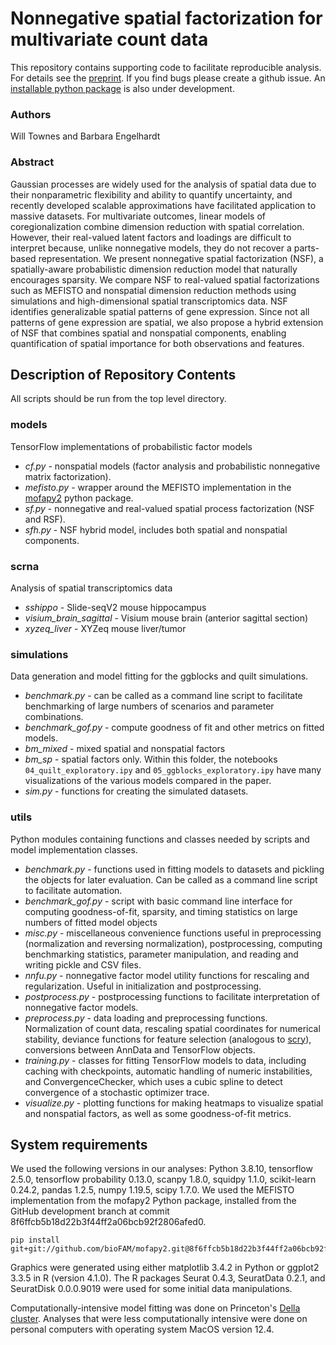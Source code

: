 # Nonnegative spatial factorization for multivariate count data

This repository contains supporting code to facilitate reproducible analysis. For details see the [preprint](https://arxiv.org/abs/2110.06122). If you find bugs please create a github issue. An [installable python package](https://github.com/willtownes/spatial-factorization-py) 
is also under development.

### Authors

Will Townes and Barbara Engelhardt

### Abstract

Gaussian processes are widely used for the analysis of spatial data due to their nonparametric flexibility and ability to quantify uncertainty, and recently developed scalable approximations have facilitated application to massive datasets. For multivariate outcomes, linear models of coregionalization combine dimension reduction with spatial correlation. However, their real-valued latent factors and loadings are difficult to interpret because, unlike nonnegative models, they do not recover a parts-based representation. We present nonnegative spatial factorization (NSF), a spatially-aware probabilistic dimension reduction model that naturally encourages sparsity. We compare NSF to real-valued spatial factorizations such as MEFISTO and nonspatial dimension reduction methods using simulations and high-dimensional spatial transcriptomics data. NSF identifies generalizable spatial patterns of gene expression. Since not all patterns of gene expression are spatial, we also propose a hybrid extension of NSF that combines spatial and nonspatial components, enabling quantification of spatial importance for both observations and features.

## Description of Repository Contents
All scripts should be run from the top level directory.

### models

TensorFlow implementations of probabilistic factor models
* *cf.py* - nonspatial models (factor analysis and probabilistic nonnegative matrix factorization).
* *mefisto.py* - wrapper around the MEFISTO implementation in the [mofapy2](https://github.com/bioFAM/mofapy2/commit/8f6ffcb5b18d22b3f44ff2a06bcb92f2806afed0) python package.
* *sf.py* - nonnegative and real-valued spatial process factorization (NSF and RSF).
* *sfh.py* - NSF hybrid model, includes both spatial and nonspatial components.

### scrna

Analysis of spatial transcriptomics data
* *sshippo* - Slide-seqV2 mouse hippocampus
* *visium_brain_sagittal* - Visium mouse brain (anterior sagittal section)
* *xyzeq_liver* - XYZeq mouse liver/tumor

### simulations

Data generation and model fitting for the ggblocks and quilt simulations.
* *benchmark.py* - can be called as a command line script to facilitate benchmarking of large numbers of scenarios and parameter combinations.
* *benchmark_gof.py* - compute goodness of fit and other metrics on fitted models.
* *bm_mixed* - mixed spatial and nonspatial factors
* *bm_sp* - spatial factors only. Within this folder, the notebooks
`04_quilt_exploratory.ipy` and `05_ggblocks_exploratory.ipy` have many 
visualizations of the various models compared in the paper.
* *sim.py* - functions for creating the simulated datasets.

### utils

Python modules containing functions and classes needed by scripts and model implementation classes.
* *benchmark.py* - functions used in fitting models to datasets and pickling the objects for later evaluation. Can be called as a command line script to facilitate automation.
* *benchmark_gof.py* - script with basic command line interface for computing goodness-of-fit, sparsity, and timing statistics on large numbers of fitted model objects
* *misc.py* - miscellaneous convenience functions useful in preprocessing (normalization and reversing normalization), postprocessing, computing benchmarking statistics, parameter manipulation, and reading and writing pickle and CSV files.
* *nnfu.py* - nonnegative factor model utility functions for rescaling and regularization. Useful in initialization and postprocessing.
* *postprocess.py* - postprocessing functions to facilitate interpretation of nonnegative factor models.
* *preprocess.py* - data loading and preprocessing functions. Normalization of count data, rescaling spatial coordinates for numerical stability, deviance functions for feature selection (analogous to [scry](https://doi.org/doi:10.18129/B9.bioc.scry)), conversions between AnnData and TensorFlow objects. 
* *training.py* - classes for fitting TensorFlow models to data, including caching with checkpoints, automatic handling of numeric instabilities, and ConvergenceChecker, which uses a cubic spline to detect convergence of a stochastic optimizer trace.
* *visualize.py* - plotting functions for making heatmaps to visualize spatial and nonspatial factors, as well as some goodness-of-fit metrics.

## System requirements

We used the following versions in our analyses: Python 3.8.10, tensorflow 2.5.0, tensorflow probability 0.13.0, scanpy 1.8.0, squidpy 1.1.0, scikit-learn 0.24.2, pandas 1.2.5, numpy 1.19.5, scipy 1.7.0. 
We used the MEFISTO implementation from the mofapy2 Python package, installed from the GitHub development branch at commit 8f6ffcb5b18d22b3f44ff2a06bcb92f2806afed0.

```
pip install git+git://github.com/bioFAM/mofapy2.git@8f6ffcb5b18d22b3f44ff2a06bcb92f2806afed0
```

Graphics were generated using either matplotlib 3.4.2 in Python or ggplot2 3.3.5 in R (version 4.1.0). The R packages Seurat 0.4.3, SeuratData 0.2.1, and SeuratDisk 0.0.0.9019 were used for some initial data manipulations.

Computationally-intensive model fitting was done on Princeton's [Della cluster](https://researchcomputing.princeton.edu/systems/della). Analyses that were less computationally intensive were done on personal computers with operating system MacOS version 12.4.
